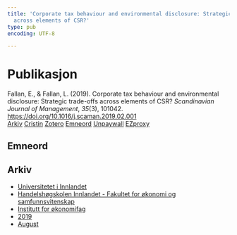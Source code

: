 ```yaml
---
title: 'Corporate tax behaviour and environmental disclosure: Strategic trade-offs
  across elements of CSR?'
type: pub
encoding: UTF-8

---
```

<h1>Publikasjon</h1>
<article id="csl-bib-container-LZWBH6X7" class="csl-bib-container">
  <div class="csl-bib-body"> <div class="csl-entry">Fallan, E., &#38; Fallan, L. (2019). Corporate tax behaviour and environmental disclosure: Strategic trade-offs across elements of CSR? <i>Scandinavian Journal of Management</i>, <i>35</i>(3), 101042. <a href="https://doi.org/10.1016/j.scaman.2019.02.001">https://doi.org/10.1016/j.scaman.2019.02.001</a></div> </div>
  <div class="csl-bib-buttons">
    <a href="#taxonomy-article-LZWBH6X7" alt="archive" class="csl-bib-button">Arkiv</a>
    <a href="https://app.cristin.no/results/show.jsf?id=1715121" alt="Cristin" class="csl-bib-button">Cristin</a>
    <a href="http://zotero.org/groups/5881554/items/LZWBH6X7" alt="Zotero" class="csl-bib-button">Zotero</a>
    <a href="#keywords-article-LZWBH6X7" alt="keywords" class="csl-bib-button">Emneord</a>
    <a href="https://doi.org/10.1016/j.scaman.2019.02.001" alt="Unpaywall" class="csl-bib-button">Unpaywall</a>
    <a href="https://doi.org/10.1016/j.scaman.2019.02.001" alt="EZproxy" class="csl-bib-button">EZproxy</a>
  </div>
  <div id="csl-bib-meta-container-LZWBH6X7"></div>
</article>
<div id="csl-bib-meta-LZWBH6X7" class="csl-bib-meta">
  <article id="keywords-article-LZWBH6X7" class="keywords-article">
    <h1>Emneord</h1>
    
  </article>
  <article id="taxonomy-article-LZWBH6X7" class="taxonomy-article">
    <h1>Arkiv</h1>
    <ul>
      <li><a href="{{< params subfolder >}}nn/archive/?key=3DCRN523">Universitetet i Innlandet</a></li>
      <li><a href="{{< params subfolder >}}nn/archive/?key=DU8Q9LN9">Handelshøgskolen Innlandet - Fakultet for økonomi og samfunnsvitenskap</a></li>
      <li><a href="{{< params subfolder >}}nn/archive/?key=3IQA89I8">Institutt for økonomifag</a></li>
      <li><a href="{{< params subfolder >}}nn/archive/?key=9V5B7Z44">2019</a></li>
      <li><a href="{{< params subfolder >}}nn/archive/?key=TH2HTY3F">August</a></li>
    </ul>
  </article>
</div>
